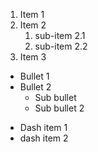 1. Item 1
2. Item 2
   1. sub-item 2.1
   2. sub-item 2.2
3. Item 3

* Bullet 1
* Bullet 2
  * Sub bullet
  * Sub bullet 2

- Dash item 1
- dash item 2
